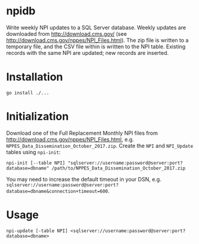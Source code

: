 npidb
=====

Write weekly NPI updates to a SQL Server database.  Weekly updates are
downloaded from http://download.cms.gov/ (see
http://download.cms.gov/nppes/NPI_Files.html).  The zip file is written to a
temporary file, and the CSV file within is written to the NPI table.  Existing
records with the same NPI are updated; new records are inserted.

Installation
============
```
go install ./...
```
Initialization
==============
Download one of the Full Replacement Monthly NPI files from http://download.cms.gov/nppes/NPI_Files.html, e.g. `NPPES_Data_Dissemination_October_2017.zip`.
Create the `NPI` and `NPI_Update` tables using `npi-init`:

```
npi-init [--table NPI] "sqlserver://username:password@server:port?database=dbname" /path/to/NPPES_Data_Dissemination_October_2017.zip
```

You may need to increase the default timeout in your DSN, e.g.  `sqlserver://username:password@server:port?database=dbname&connection+timeout=600`.

Usage
=====

```
npi-update [-table NPI] <sqlserver://username:password@server:port?database=dbname>
```
